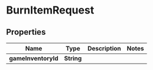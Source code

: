 

# BurnItemRequest

## Properties

Name | Type | Description | Notes
------------ | ------------- | ------------- | -------------
**gameInventoryId** | **String** |  | 



